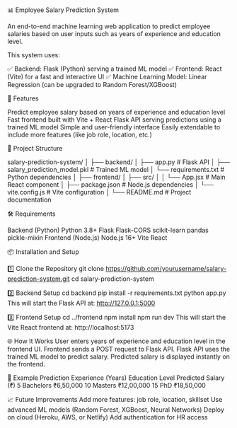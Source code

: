 📊 Employee Salary Prediction System

An end-to-end machine learning web application to predict employee salaries based on user inputs such as years of experience and education level.

This system uses:

✅ Backend: Flask (Python) serving a trained ML model
✅ Frontend: React (Vite) for a fast and interactive UI
✅ Machine Learning Model: Linear Regression (can be upgraded to Random Forest/XGBoost)

🚀 Features

Predict employee salary based on years of experience and education level
Fast frontend built with Vite + React
Flask API serving predictions using a trained ML model
Simple and user-friendly interface
Easily extendable to include more features (like job role, location, etc.)

📂 Project Structure

salary-prediction-system/
│
├── backend/
│   ├── app.py                  # Flask API
│   ├── salary_prediction_model.pkl  # Trained ML model
│   └── requirements.txt        # Python dependencies
│
├── frontend/
│   ├── src/
│   │   └── App.jsx             # Main React component
│   ├── package.json            # Node.js dependencies
│   └── vite.config.js          # Vite configuration
│
└── README.md                   # Project documentation

🛠️ Requirements

Backend (Python)
Python 3.8+
Flask
Flask-CORS
scikit-learn
pandas
pickle-mixin
Frontend (Node.js)
Node.js 16+
Vite
React

📦 Installation and Setup

1️⃣ Clone the Repository
git clone https://github.com/yourusername/salary-prediction-system.git
cd salary-prediction-system

2️⃣ Backend Setup
cd backend
pip install -r requirements.txt
python app.py
This will start the Flask API at: http://127.0.0.1:5000

3️⃣ Frontend Setup
cd ../frontend
npm install
npm run dev
This will start the Vite React frontend at: http://localhost:5173

🌐 How It Works
User enters years of experience and education level in the frontend UI.
Frontend sends a POST request to Flask API.
Flask API uses the trained ML model to predict salary.
Predicted salary is displayed instantly on the frontend.

🔮 Example Prediction
Experience (Years)	Education Level	Predicted Salary (₹)
5	Bachelors	₹6,50,000
10	Masters	₹12,00,000
15	PhD	₹18,50,000

📈 Future Improvements
Add more features: job role, location, skillset
Use advanced ML models (Random Forest, XGBoost, Neural Networks)
Deploy on cloud (Heroku, AWS, or Netlify)
Add authentication for HR access


